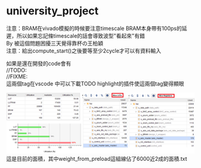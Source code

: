 # university_project

注意：BRAM在vivado模擬的時候要注意timescale BRAM本身帶有100ps的延遲，所以如果忘記條timescale的話會導致波型"看起來"有錯  
      By 被這個問題困擾三天覺得靠杯の王柏穎  
注意：給出compute_start()之後要等至少2cycle才可以有資料輸入  

如果是還在開發的code會有  
//TODO:  
//FIXME:  
這兩個tag在vscode 中可以下載TODO highlight的插件使這兩個tag變得顯眼  

![image](https://github.com/ad143142/university_project/blob/master/20230411%E9%9D%A2%E7%A9%8D%E5%88%86%E5%B8%83%E5%9C%96/20230411%E9%9D%A2%E7%A9%8D%E5%88%86%E5%B8%83%E5%9C%96.png)
這是目前的面積，其中weight_from_preload這組線佔了6000近2成的面積.txt
